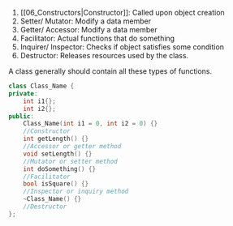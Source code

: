 1. [[06_Constructors|Constructor]]: Called upon object creation
2. Setter/ Mutator: Modify a data member
3. Getter/ Accessor: Modify a data member 
4. Facilitator: Actual functions that do something
5. Inquirer/ Inspector: Checks if object satisfies some condition
6. Destructor: Releases resources used by the class.

A class generally should contain all these types of functions.

```cpp
class Class_Name {  
private:  
    int i1{};  
    int i2{};  
public:  
    Class_Name(int i1 = 0, int i2 = 0) {}  
    //Constructor
    int getLength() {}  
    //Accessor or getter method
    void setLength() {}  
    //Mutator or setter method    
    int doSomething() {}  
    //Facilitator  
    bool isSquare() {}  
    //Inspector or inquiry method     
    ~Class_Name() {}  
    //Destructor  
};
```
